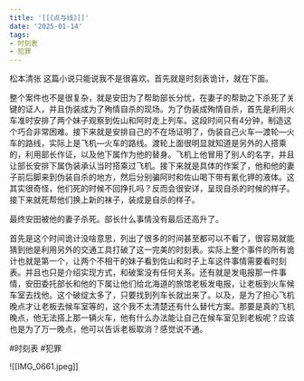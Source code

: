 ```yaml
---
title: '[[《点与线》]]'
date: '2025-01-14'
tags:
- 时刻表
- 犯罪
---
```

松本清张
这篇小说只能说我不是很喜欢。首先就是时刻表诡计，就在下面。

整个案件也不是很复杂，就是安田为了帮助部长分忧，在妻子的帮助之下杀死了关键的证人，并且伪装成为了殉情自杀的现场。为了伪装成殉情自杀，首先是利用火车准时安排了两个妹子观察到佐山和阿时走上列车。这段时间只有4分钟，制造这个巧合非常困难。接下来就是安排自己的不在场证明了，伪装自己火车—渡轮—火车的路线，实际上是飞机—火车的路线。渡轮上面很明显就知道是另外的人搭乘的，利用部长作证，以及他下属作为他的替身。飞机上他冒用了别人的名字，并且让部长安排下属伪装承认当时搭乘过飞机。接下来就是具体的作案了，他和他的妻子前后脚来到伪装自杀的地方，然后分别骗阿时和佐山喝下带有氰化钾的液体。这其实很奇怪，他们死的时候不回挣扎吗？反而会很安详，呈现自杀的时候的样子。接下来就死帮他们换上新的袜子，装成是自杀的样子。

最终安田被他的妻子杀死。部长什么事情没有最后还高升了。

首先是这个时间诡计没啥意思，列出了很多的时间甚至都可以不看了，很容易就能猜到他是利用另外的交通工具打破了这一完美的时刻表。实际上整个事件的所有诡计也就是第一个，让两个不相干的妹子看到佐山和时子上车这件事情需要看时刻表。并且也只是介绍实现方式，和破案没有任何关系。还有就是发电报那一件事情，安田委托部长和他的下属让他们给北海道的旅馆老板发电报，让老板到火车候车室去找他。这个破绽太多了，只要找到列车长就出来了。以及，是为了担心飞机晚点才让老板去候车室等的，这个我不太清楚还有什么替代方案。那要是真的飞机晚点，他无法搭上那一辆火车，他有什么办法能让自己在候车室见到老板呢？应该也是为了万一晚点，他可以告诉老板取消？感觉说不通。

#时刻表 #犯罪

![[IMG_0661.jpeg]]

